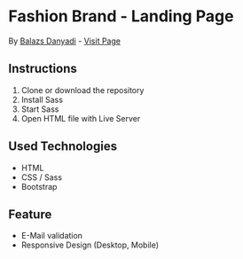 # Fashion Brand - Landing Page

By [Balazs Danyadi](https://www.linkedin.com/in/balazs-danyadi/) - [Visit Page](https://fashion-landing-page.vercel.app/)

## Instructions

1. Clone or download the repository
2. Install Sass
3. Start Sass
4. Open HTML file with Live Server

## Used Technologies

- HTML
- CSS / Sass
- Bootstrap

## Feature

- E-Mail validation
- Responsive Design (Desktop, Mobile)
